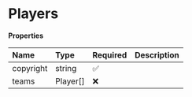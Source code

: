 # Players

**Properties**

| Name      | Type     | Required | Description |
| :-------- | :------- | :------- | :---------- |
| copyright | string   | ✅       |             |
| teams     | Player[] | ❌       |             |

<!-- This file was generated by liblab | https://liblab.com/ -->
